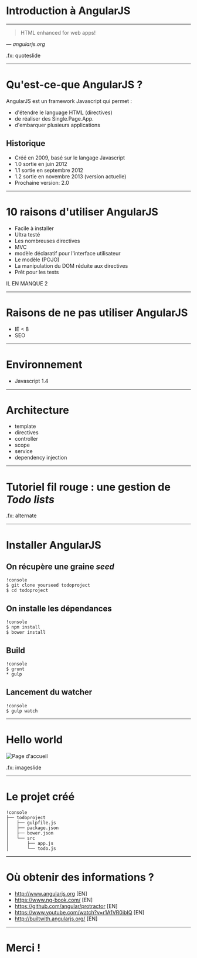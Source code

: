 # Introduction à AngularJS

--------------------------------------------------------------------------------

> HTML enhanced for web apps!

<cite> — angularjs.org</cite>

.fx: quoteslide

--------------------------------------------------------------------------------

# Qu'est-ce-que AngularJS ?

AngularJS est un framework Javascript qui permet :

* d'étendre le language HTML (directives)
* de réaliser des Single.Page.App.
* d'embarquer plusieurs applications

## Historique

* Créé en 2009, basé sur le langage Javascript
* 1.0 sortie en juin 2012
* 1.1 sortie en septembre 2012
* 1.2 sortie en novembre 2013 (version actuelle)
* Prochaine version: 2.0


--------------------------------------------------------------------------------

# 10 raisons d'utiliser AngularJS

* Facile à installer
* Ultra testé
* Les nombreuses directives
* MVC
* modèle déclaratif pour l'interface utilisateur
* Le modèle (POJO)
* La manipulation du DOM réduite aux directives
* Prêt pour les tests

IL EN MANQUE 2

--------------------------------------------------------------------------------

# Raisons de ne pas utiliser AngularJS

* IE < 8
* SEO


--------------------------------------------------------------------------------

# Environnement

* Javascript 1.4

--------------------------------------------------------------------------------

# Architecture

* template
* directives
* controller
* scope
* service
* dependency injection

--------------------------------------------------------------------------------

# Tutoriel fil rouge : une gestion de *Todo lists*

.fx: alternate

--------------------------------------------------------------------------------

# Installer AngularJS

##  On récupère une graine *seed*

    !console
    $ git clone yourseed todoproject
    $ cd todoproject

## On installe les dépendances

    !console
    $ npm install
    $ bower install

## Build

    !console
    $ grunt
    * gulp

## Lancement du watcher

    !console
    $ gulp watch

--------------------------------------------------------------------------------

# Hello world

![Page d'accueil](./hello-world.png)

.fx: imageslide

--------------------------------------------------------------------------------

# Le projet créé

    !console
    ├── todoproject
    │   ├── gulpfile.js
    │   ├── package.json
    │   ├── bower.json
    │   └── src
    │       ├── app.js
    │       └── todo.js


--------------------------------------------------------------------------------

# Où obtenir des informations ?

* http://www.angularjs.org [EN]
* https://www.ng-book.com/ [EN]
* https://github.com/angular/protractor [EN]
* https://www.youtube.com/watch?v=r1A1VR0ibIQ [EN]
* http://builtwith.angularjs.org/ [EN]


--------------------------------------------------------------------------------

# Merci !

